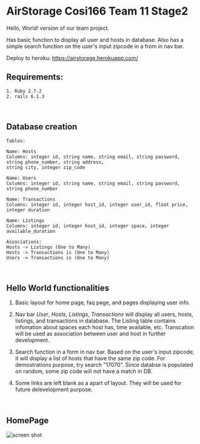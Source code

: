 # AirStorage Cosi166 Team 11 Stage2

Hello, World! version of our team project.

Has basic function to display all user and hosts in database. Also has a simple search function on the user's input zipcode in a from in nav bar.

Deploy to heroku: https://airstorage.herokuapp.com/

## Requirements: 
    1. Ruby 2.7.2
    2. rails 6.1.3
<br>

## Database creation
    Tables:
    
    Name: Hosts 
    Columns: integer id, string name, string email, string password, string phone_number, string address, 
    string city, integer zip_code

    Name: Users 
    Columns: integer id, string name, string email, string password, string phone_number

    Name: Transactions
    Columns: integer id, integer host_id, integer user_id, float price, integer duration

    Name: Listings
    Columns: integer id, integer host_id, integer space, integer available_duration

    Associations:
    Hosts -> Listings (One to Many)
    Hosts -> Transactions is (One to Many)
    Users -> Transactions is (One to Many)
<br>

## Hello World functionalities
1. Basic layout for home page, faq page, and pages displaying user info.

2. Nav bar _User_, _Hosts_, _Listings_, _Transactions_ will display all users, hosts, listings, and transactions in database. The Listing table contains infomation about spaces each host has, time available, etc. Transcation will be used as association between user and host in further development.

3. Search function in a form in nav bar. Based on the user's input zipcode, it will display a list of hosts that have the same zip code. For demostrations purpose, try search "17070". Since databse is populated on random, some zip code will not have a match in DB.

4. Some links are left blank as a apart of layout. They will be used for future delevelopment purpose.
<br>

## HomePage
![screen shot](Home.png)
